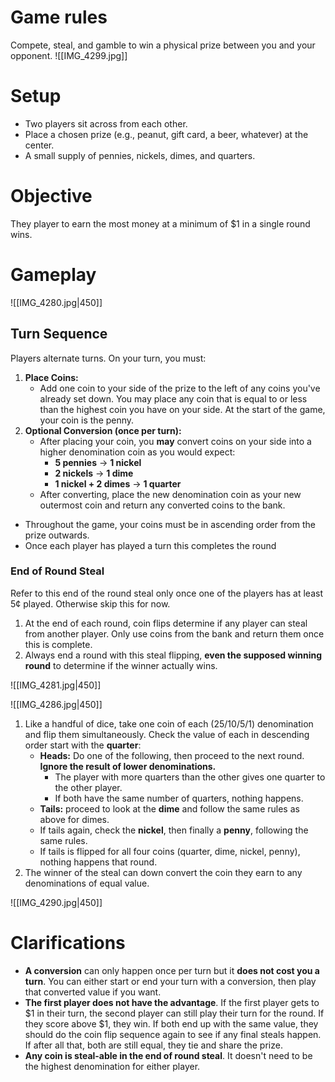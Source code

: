 # Game rules


Compete, steal, and gamble to win a physical prize between you and your opponent.
 ![[IMG_4299.jpg]]
# Setup

- Two players sit across from each other.
- Place a chosen prize (e.g., peanut, gift card, a beer, whatever) at the center.
- A small supply of pennies, nickels, dimes, and quarters.
# Objective

They player to earn the most money at a minimum of $1 in a single round wins.
# Gameplay

![[IMG_4280.jpg|450]]
## Turn Sequence

Players alternate turns. On your turn, you must:

1. **Place Coins:**  
    - Add one coin to your side of the prize to the left of any coins you've already set down. You may place any coin that is equal to or less than the highest coin you have on your side. At the start of the game, your coin is the penny.
2. **Optional Conversion (once per turn):**  
    - After placing your coin, you **may** convert coins on your side into a higher denomination coin as you would expect:
        - **5 pennies** → **1 nickel**
        - **2 nickels** → **1 dime**
        - **1 nickel + 2 dimes** → **1 quarter**
    - After converting, place the new denomination coin as your new outermost coin and return any converted coins to the bank.
- Throughout the game, your coins must be in ascending order from the prize outwards.
- Once each player has played a turn this completes the round
### End of Round Steal

Refer to this end of the round steal only once one of the players has at least 5¢ played. Otherwise skip this for now.

1. At the end of each round, coin flips determine if any player can steal from another player. Only use coins from the bank and return them once this is complete.
2. Always end a round with this steal flipping, **even the supposed winning round** to determine if the winner actually wins.

![[IMG_4281.jpg|450]]

![[IMG_4286.jpg|450]]

1. Like a handful of dice, take one coin of each (25/10/5/1) denomination and flip them simultaneously. Check the value of each in descending order start with the **quarter**:
    - **Heads:** Do one of the following, then proceed to the next round. **Ignore the result of lower denominations.**
        - The player with more quarters than the other gives one quarter to the other player.
        - If both have the same number of quarters, nothing happens.
    - **Tails:** proceed to look at the **dime** and follow the same rules as above for dimes.
    - If tails again, check the **nickel**, then finally a **penny**, following the same rules.
    - If tails is flipped for all four coins (quarter, dime, nickel, penny), nothing happens that round.
2. The winner of the steal can down convert the coin they earn to any denominations of equal value.

![[IMG_4290.jpg|450]]
# Clarifications
- **A conversion** can only happen once per turn but it **does not cost you a turn**. You can either start or end your turn with a conversion, then play that converted value if you want.
- **The first player does not have the advantage**. If the first player gets to $1 in their turn, the second player can still play their turn for the round. If they score above $1, they win. If both end up with the same value, they should do the coin flip sequence again to see if any final steals happen. If after all that, both are still equal, they tie and share the prize.
- **Any coin is steal-able in the end of round steal**. It doesn't need to be the highest denomination for either player.
